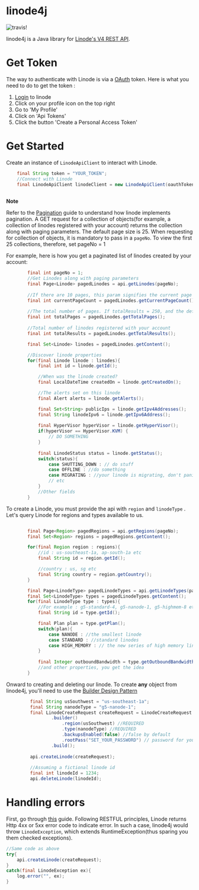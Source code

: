# linode4j #

![travis!](https://travis-ci.org/ankushs92/linode4j.svg?branch=master "travis")

linode4j is a Java library for [Linode's V4 REST API](https://developers.linode.com/v4). 

# Get Token #

The way to authenticate with Linode is via a [OAuth](https://developers.linode.com/v4/access) token.
Here is what you need to do to get the token :

1. [Login](https://cloud.linode.com/linodes) to linode
2. Click on your profile icon on the top right
3. Go to 'My Profile'
4. Click on 'Api Tokens'
5. Click the button 'Create a Personal Access Token'


# Get Started #

Create an instance of `LinodeApiClient` to interact with Linode.

```java
    final String token = "YOUR_TOKEN";
    //Connect with Linode
    final LinodeApiClient linodeClient = new LinodeApiClient(oauthToken);
    
```

**Note** 

Refer to the [Pagination](https://developers.linode.com/v4/pagination) guide to understand how linode implements pagination. A GET request for a collection of objects(for example, a collection of linodes registered with your account) returns the collection along with paging parameters.
The default page size is 25. When requesting for collection of objects, it is mandatory to pass in a `pageNo`.
To view the first 25 collections, therefore, set pageNo = 1 
 
For example, here is how you get a paginated list of linodes created by your account:

```java
        final int pageNo = 1;
        //Get Linodes along with paging parameters
        final Page<Linode> pagedLinodes = api.getLinodes(pageNo);
        
        //If there are 10 pages, this param signifies the current page we are on
        final int currentPageCount = pagedLinodes.getCurrentPageCount();
        
        //The total number of pages. If totalResults = 250, and the default value of objects returned by Linode is 25, then totalPages = (250/25) = 10
        final int totalPages = pagedLinodes.getTotalPages();
        
        //Total number of linodes registered with your account
        final int totalResults = pagedLinodes.getTotalResults();

        final Set<Linode> linodes = pagedLinodes.getContent();

        //Discover linode properties
        for(final Linode linode : linodes){
            final int id = linode.getId();

            //When was the linode created?
            final LocalDateTime createdOn = linode.getCreatedOn();

            //The alerts set on this linode
            final Alert alerts = linode.getAlerts();

            final Set<String> publicIps = linode.getIpv4Addresses();
            final String linodeIpv6 = linode.getIpv6Address();
            
            final HyperVisor hyperVisor = linode.getHyperVisor();
            if(hyperVisor == HyperVisor.KVM) {
                // DO SOMETHING
            }
            
            final LinodeStatus status = linode.getStatus();
            switch(status){
                case SHUTTING_DOWN : // do stuff
                case OFFLINE : //do something
                case MIGRATING : //your linode is migrating, don't panic!
                // etc
            }
            //Other fields
        }
```

To create a Linode, you must provide the api with `region` and `linodeType` . Let's query Linode for  regions and types available to us.

```java

        final Page<Region> pagedRegions = api.getRegions(pageNo);
        final Set<Region> regions = pagedRegions.getContent();

        for(final Region region : regions){
            //id : us-southeast-1a, ap-south-1a etc
            final String id = region.getId();

            //country : us, sg etc
            final String country = region.getCountry();
        }

        final Page<LinodeType> pagedLinodeTypes = api.getLinodeTypes(pageNo);
        final Set<LinodeType> types = pagedLinodeTypes.getContent();
        for(final LinodeType type : types){
            //For example : g5-standard-4, g5-nanode-1, g5-highmem-8 etc
            final String id = type.getId();

            final Plan plan = type.getPlan();
            switch(plan){
                case NANODE : //the smallest linode
                case STANDARD : //standard linodes
                case HIGH_MEMORY : // the new series of high memory linodes
            }
            
            final Integer outboundBandwidth = type.getOutboundBandwidth();
            //and other properties, you get the idea
        }

```

Onward to creating and deleting our linode. To create **any** object from linode4j, you'll need to use the [Builder Design Pattern](https://www.google.co.in/search?q=Builder+design+pattern&oq=Builder+design+pattern+&aqs=chrome..69i57j69i60l3.3686j0j9&sourceid=chrome&ie=UTF-8)
```java
         final String usSouthwest = "us-southeast-1a";
         final String nanodeType = "g5-nanode-1";
         final LinodeCreateRequest createRequest = LinodeCreateRequest
                 .builder()
                     .region(usSouthwest) //REQUIRED
                     .type(nanodeType) //REQUIRED
                     .backupsEnabled(false) //false by default
                     .rootPass("SET_YOUR_PASSWORD") // password for your linode
                 .build();
         
         api.createLinode(createRequest);
         
         //Assuming a fictional linode id
         final int linodeId = 1234; 
         api.deleteLinode(linodeId);

```

# Handling errors #

First, go through [this](https://developers.linode.com/v4/errors) guide. Following RESTFUL principles, Linode returns Http 4xx or 5xx error code
to indicate error. In such a case, linode4j would throw `LinodeException`, which extends RuntimeException(thus sparing you them checked exceptions).
 
```java
//Same code as above
try{
    api.createLinode(createRequest);
}
catch(final LinodeException ex){
    log.error("", ex);
}
``` 

